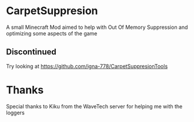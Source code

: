 # CarpetSuppresion
A small Minecraft Mod aimed to help with Out Of Memory Suppression and optimizing some aspects of the game

## Discontinued
Try looking at https://github.com/igna-778/CarpetSuppresionTools

# Thanks
Special thanks to Kiku from the WaveTech server for helping me with the loggers
